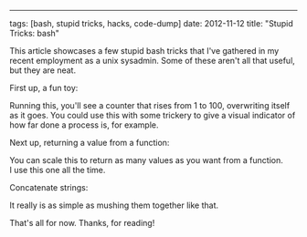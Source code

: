--- 
tags: [bash, stupid tricks, hacks, code-dump]
date: 2012-11-12
title: "Stupid Tricks: bash"

This article showcases a few stupid bash tricks that I've gathered in my 
recent employment as a unix sysadmin.  Some of these aren't all that 
useful, but they are neat.

First up, a fun toy:

<script src="https://gist.github.com/4061547.js?file=slash-r.sh"></script>

Running this, you'll see a counter that rises from 1 to 100, overwriting 
itself as it goes.  You could use this with some trickery to give a 
visual indicator of how far done a process is, for example.

Next up, returning a value from a function:

<script src="https://gist.github.com/4061547.js?file=return-value.sh"></script>

You can scale this to return as many values as you want from a function.  
I use this one all the time.


Concatenate strings:

<script src="https://gist.github.com/4061547.js?file=concat.sh"></script>

It really is as simple as mushing them together like that.


That's all for now.  Thanks, for reading!